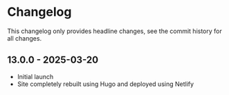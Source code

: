 # Changelog

This changelog only provides headline changes, see the commit history for all changes.

## 13.0.0 - 2025-03-20
* Initial launch
* Site completely rebuilt using Hugo and deployed using Netlify

